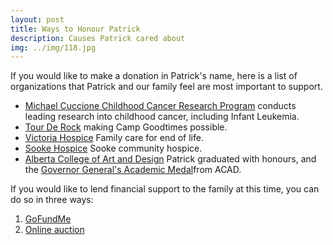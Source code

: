 ```yaml
---
layout: post
title: Ways to Honour Patrick
description: Causes Patrick cared about
img: ../img/118.jpg
---
```


If you would like to make a donation in Patrick's name, here is a list of organizations that Patrick and our family feel are most important to support.

- [Michael Cuccione Childhood Cancer Research Program](https://www.childhoodcancerresearch.org/) conducts leading research into childhood cancer, including Infant Leukemia.
- [Tour De Rock](http://www.tourderock.ca/) making Camp Goodtimes possible.
- [Victoria Hospice](https://www.victoriahospice.org/) Family care for end of life.
- [Sooke Hospice](http://www.sookehospice.com/) Sooke community hospice.
- [Alberta College of Art and Design](https://acad.ca/support-acad/give-acad/donate-acad) Patrick graduated with honours, and the [Governor General's Academic Medal](https://www.gg.ca/document.aspx?id=15008)from ACAD.

If you would like to lend financial support to the family at this time, you can do so in three ways:

1. [GoFundMe](https://www.gofundme.com/help-the-irwin-family)
2. [Online auction](https://www.facebook.com/events/214685179014410/)
